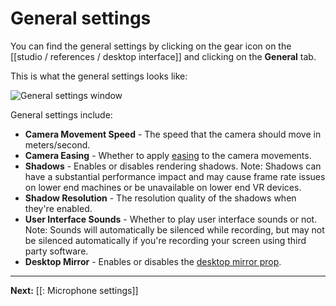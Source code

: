 # General settings

You can find the general settings by clicking on the gear icon on the [[studio / references / desktop interface]] and clicking on the **General** tab.

This is what the general settings looks like:

![General settings window](https://www.flipsidexr.com/files/docs/2023.1/desktop-interface_general-settings.png)

General settings include:

* **Camera Movement Speed** - The speed that the camera should move in meters/second.
* **Camera Easing** - Whether to apply [easing](https://easings.net/en) to the camera movements.
* **Shadows** - Enables or disables rendering shadows. Note: Shadows can have a substantial performance impact and may cause frame rate issues on lower end machines or be unavailable on lower end VR devices.
* **Shadow Resolution** - The resolution quality of the shadows when they're enabled.
* **User Interface Sounds** - Whether to play user interface sounds or not. Note: Sounds will automatically be silenced while recording, but may not be silenced automatically if you're recording your screen using third party software.
* **Desktop Mirror** - Enables or disables the [desktop mirror prop](/docs/2023.1/studio/tutorials/sets/show-tools#desktop-mirror-experimental).

---

**Next:** [[: Microphone settings]]
